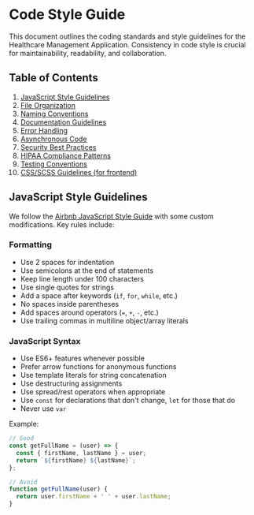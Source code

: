 # Code Style Guide

This document outlines the coding standards and style guidelines for the Healthcare Management Application. Consistency in code style is crucial for maintainability, readability, and collaboration.

## Table of Contents

1. [JavaScript Style Guidelines](#javascript-style-guidelines)
2. [File Organization](#file-organization)
3. [Naming Conventions](#naming-conventions)
4. [Documentation Guidelines](#documentation-guidelines)
5. [Error Handling](#error-handling)
6. [Asynchronous Code](#asynchronous-code)
7. [Security Best Practices](#security-best-practices)
8. [HIPAA Compliance Patterns](#hipaa-compliance-patterns)
9. [Testing Conventions](#testing-conventions)
10. [CSS/SCSS Guidelines (for frontend)](#cssscss-guidelines)

## JavaScript Style Guidelines

We follow the [Airbnb JavaScript Style Guide](https://github.com/airbnb/javascript) with some custom modifications. Key rules include:

### Formatting

- Use 2 spaces for indentation
- Use semicolons at the end of statements
- Keep line length under 100 characters
- Use single quotes for strings
- Add a space after keywords (`if`, `for`, `while`, etc.)
- No spaces inside parentheses
- Add spaces around operators (`=`, `+`, `-`, etc.)
- Use trailing commas in multiline object/array literals

### JavaScript Syntax

- Use ES6+ features whenever possible
- Prefer arrow functions for anonymous functions
- Use template literals for string concatenation
- Use destructuring assignments
- Use spread/rest operators when appropriate
- Use `const` for declarations that don't change, `let` for those that do
- Never use `var`

Example:
```javascript
// Good
const getFullName = (user) => {
  const { firstName, lastName } = user;
  return `${firstName} ${lastName}`;
};

// Avoid
function getFullName(user) {
  return user.firstName + ' ' + user.lastName;
}